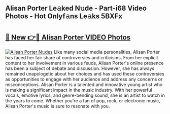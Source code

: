 ## Alisan Porter Le𝚊ked N𝚞de - Part-i68 Video Photos - Hot Onlyf𝚊ns Le𝚊ks 5BXFx

# <h2><a href="http://ac40938.deff.icu/?id=Alisan+Porter">🔗 New 👉🔴 Alisan Porter VIDEO Photos</a></h2>

[![Alisan Porter N𝚞des](https://i.imgur.com/rIISA9y.gif)](http://ac40938.deff.icu/?id=Alisan+Porter)
Like many social media personalities, Alisan Porter has faced her fair share of controversies and criticisms. From her explicit content to her involvement in various feuds, Alisan Porter's online presence has been a subject of debate and discussion. However, she has always remained unapologetic about her choices and has used these controversies as opportunities to engage with her audience and address any concerns or misconceptions. Alisan Porter is a talented and innovative young artist who is making a significant impact in the music industry. With her powerful vocals, emotive lyrics, and genre-bending sound, she is an artist to watch in the years to come. Whether you're a fan of pop, rock, or electronic music, Alisan Porter's music is sure to resonate with you.
